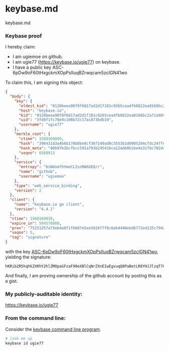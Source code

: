 # keybase.md
keybase.md
### Keybase proof

I hereby claim:

  * I am ugiemoe on github.
  * I am ugie77 (https://keybase.io/ugie77) on keybase.
  * I have a public key ASC-6pDw9oF60tHxgckmXOpPsIIuqBZrwqcam5zcIGN41wo

To claim this, I am signing this object:

```json
{
  "body": {
    "key": {
      "eldest_kid": "0120beea90f0f6817ad2d1f181c9265cea4fb0822ea8166bc2a71a9b9cdc206378d70a",
      "host": "keybase.io",
      "kid": "0120beea90f0f6817ad2d1f181c9265cea4fb0822ea8166bc2a71a9b9cdc206378d70a",
      "uid": "3fd0f1fc70e9c106b72c17ac873bdb19",
      "username": "ugie77"
    },
    "merkle_root": {
      "ctime": 1568169899,
      "hash": "396431d3a4b6b178b8be0cf367140ad8c3553b1d0905204cfdc247fea48529737b617424b4211049bcf7e233985ccb76df9f68209be46bde857c8ed1528a8dbc",
      "hash_meta": "80b97b2bcfbcc591a793b245416ca124db0b1be4a31fbc702dcb493c8b5551b9",
      "seqno": 6568913
    },
    "service": {
      "entropy": "biNdomfhYmeCL2snMA6GE0/r",
      "name": "github",
      "username": "ugiemoe"
    },
    "type": "web_service_binding",
    "version": 2
  },
  "client": {
    "name": "keybase.io go client",
    "version": "4.4.1"
  },
  "ctime": 1568169918,
  "expire_in": 504576000,
  "prev": "75251257a73eb4a8f1f6607e5ee5026f7f8c6eb4448ebd6772ed135c794aefbf",
  "seqno": 5,
  "tag": "signature"
}
```

with the key [ASC-6pDw9oF60tHxgckmXOpPsIIuqBZrwqcam5zcIGN41wo](https://keybase.io/ugie77), yielding the signature:

```
hKRib2R5hqhkZXRhY2hlZMOpaGFzaF90eXBlCqNrZXnEIwEgvuqQ8PaBetLR8YHJJlzqT7CCLqgWa8KnGpuc3CBjeNcKp3BheWxvYWTESpcCBcQgdSUSV6c+tKjx9mB+XuUCb3+MbrREjr1ncu0TXHlK77/EIK0foX+7xZRsrrpO0jmSwoStfwDv943lQIjhZ5iuN5VzAgHCo3NpZ8RAi9eYMxxAhIFE+KO1LpujODIUZdA18R6g98UGdMkMe/DL4FzG8C62GWhOPSH6B8qU28B+XEH91YpqD7OW/6piBqhzaWdfdHlwZSCkaGFzaIKkdHlwZQildmFsdWXEIPOtdMIk9cKzhoFNleUv0QxlH1RytiFnV+jSByV3zTeko3RhZ80CAqd2ZXJzaW9uAQ==

```

And finally, I am proving ownership of the github account by posting this as a gist.

### My publicly-auditable identity:

https://keybase.io/ugie77

### From the command line:

Consider the [keybase command line program](https://keybase.io/download).

```bash
# look me up
keybase id ugie77
```
